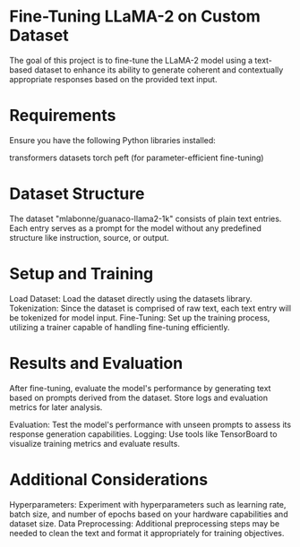 # Fine-Tuning LLaMA-2 on Custom Dataset
The goal of this project is to fine-tune the LLaMA-2 model using a text-based dataset to enhance its ability to generate coherent and contextually appropriate responses based on the provided text input.

# Requirements
Ensure you have the following Python libraries installed:

transformers
datasets
torch
peft (for parameter-efficient fine-tuning)
# Dataset Structure
The dataset "mlabonne/guanaco-llama2-1k" consists of plain text entries. Each entry serves as a prompt for the model without any predefined structure like instruction, source, or output.

# Setup and Training
Load Dataset: Load the dataset directly using the datasets library.
Tokenization: Since the dataset is comprised of raw text, each text entry will be tokenized for model input.
Fine-Tuning: Set up the training process, utilizing a trainer capable of handling fine-tuning efficiently.
# Results and Evaluation
After fine-tuning, evaluate the model's performance by generating text based on prompts derived from the dataset. Store logs and evaluation metrics for later analysis.

Evaluation: Test the model's performance with unseen prompts to assess its response generation capabilities.
Logging: Use tools like TensorBoard to visualize training metrics and evaluate results.
# Additional Considerations
Hyperparameters: Experiment with hyperparameters such as learning rate, batch size, and number of epochs based on your hardware capabilities and dataset size.
Data Preprocessing: Additional preprocessing steps may be needed to clean the text and format it appropriately for training objectives.

